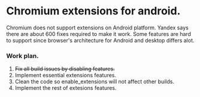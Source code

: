 # Chromium extensions for android.

Chromium does not support extensions on Android platform. Yandex says there are about 600 fixes required to make it work.
Some features are hard to support since browser's architecture for Android and desktop differs alot.

### Work plan.
1. ~~Fix all build issues by disabling features.~~  
2. Implement essential extensions features.  
3. Clean the code so enable_extensions will not affect other builds.  
4. Implement the rest of extesions features.  

